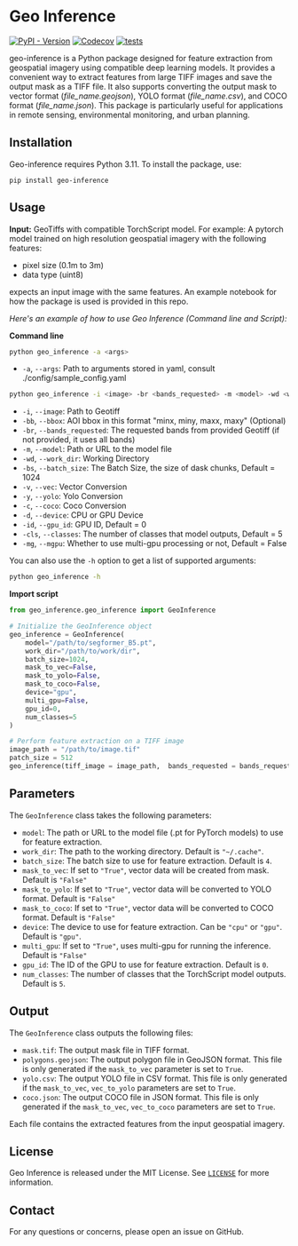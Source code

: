 # Geo Inference

[![PyPI - Version](https://img.shields.io/pypi/v/geo-inference)](https://pypi.org/project/geo-inference/)
[![Codecov](https://img.shields.io/codecov/c/github/valhassan/geo-inference)](https://app.codecov.io/github/valhassan/geo-inference)
[![tests](https://github.com/valhassan/geo-inference/actions/workflows/test.yml/badge.svg)](https://github.com/valhassan/geo-inference/actions/workflows/test.yml)





geo-inference is a Python package designed for feature extraction from geospatial imagery using compatible deep learning models. It provides a convenient way to extract features from large TIFF images and save the output mask as a TIFF file. It also supports converting the output mask to vector format (*file_name.geojson*), YOLO format (*file_name.csv*), and COCO format (*file_name.json*). This package is particularly useful for applications in remote sensing, environmental monitoring, and urban planning.

## Installation

Geo-inference requires Python 3.11. To install the package, use:

```
pip install geo-inference
```

## Usage

**Input:** GeoTiffs with compatible TorchScript model. For example: A pytorch model trained on high resolution geospatial imagery with the following features:

- pixel size (0.1m to 3m)
- data type (uint8)

expects an input image with the same features. An example notebook for how the package is used is provided in this repo. 


*Here's an example of how to use Geo Inference (Command line and Script):*

**Command line**
```bash
python geo_inference -a <args>
```
- `-a`, `--args`: Path to arguments stored in yaml, consult ./config/sample_config.yaml
```bash
python geo_inference -i <image> -br <bands_requested> -m <model> -wd <work_dir> -bs <batch_size> -v <vec> -d <device> -id <gpu_id> -cls <classes> -mg <mgpu>
```
- `-i`, `--image`: Path to Geotiff
- `-bb`, `--bbox`: AOI bbox in this format "minx, miny, maxx, maxy" (Optional)
- `-br`, `--bands_requested`: The requested bands from provided Geotiff (if not provided, it uses all bands)
- `-m`, `--model`: Path or URL to the model file
- `-wd`, `--work_dir`: Working Directory
- `-bs`, `--batch_size`: The Batch Size, the size of dask chunks, Default = 1024
- `-v`, `--vec`: Vector Conversion
- `-y`, `--yolo`: Yolo Conversion
- `-c`, `--coco`: Coco Conversion
- `-d`, `--device`: CPU or GPU Device
- `-id`, `--gpu_id`: GPU ID, Default = 0
- `-cls`, `--classes`: The number of classes that model outputs, Default = 5
- `-mg`, `--mgpu`: Whether to use multi-gpu processing or not, Default = False


You can also use the `-h` option to get a list of supported arguments:

```bash
python geo_inference -h
```

**Import script**
```python
from geo_inference.geo_inference import GeoInference

# Initialize the GeoInference object
geo_inference = GeoInference(
    model="/path/to/segformer_B5.pt",
    work_dir="/path/to/work/dir",
    batch_size=1024,
    mask_to_vec=False,
    mask_to_yolo=False,
    mask_to_coco=False, 
    device="gpu",
    multi_gpu=False,
    gpu_id=0, 
    num_classes=5
)

# Perform feature extraction on a TIFF image
image_path = "/path/to/image.tif"
patch_size = 512
geo_inference(tiff_image = image_path,  bands_requested = bands_requested, patch_size = patch_size,)
```

## Parameters

The `GeoInference` class takes the following parameters:

- `model`: The path or URL to the model file (.pt for PyTorch models) to use for feature extraction.
- `work_dir`: The path to the working directory. Default is `"~/.cache"`.
- `batch_size`: The batch size to use for feature extraction. Default is `4`.
- `mask_to_vec`: If set to `"True"`, vector data will be created from mask. Default is `"False"`
- `mask_to_yolo`: If set to `"True"`, vector data will be converted to YOLO format. Default is `"False"`
- `mask_to_coco`: If set to `"True"`, vector data will be converted to COCO format. Default is `"False"`
- `device`: The device to use for feature extraction. Can be `"cpu"` or `"gpu"`. Default is `"gpu"`.
- `multi_gpu`: If set to `"True"`, uses multi-gpu for running the inference. Default is `"False"`
- `gpu_id`: The ID of the GPU to use for feature extraction. Default is `0`.
- `num_classes`: The number of classes that the TorchScript model outputs. Default is `5`.
## Output

The `GeoInference` class outputs the following files:

- `mask.tif`: The output mask file in TIFF format.
- `polygons.geojson`: The output polygon file in GeoJSON format. This file is only generated if the `mask_to_vec` parameter is set to `True`.
- `yolo.csv`: The output YOLO file in CSV format. This file is only generated if the `mask_to_vec`, `vec_to_yolo` parameters are set to `True`.
- `coco.json`: The output COCO file in JSON format. This file is only generated if the `mask_to_vec`, `vec_to_coco` parameters are set to `True`.

Each file contains the extracted features from the input geospatial imagery.

## License

Geo Inference is released under the MIT License. See [`LICENSE`](https://github.com/NRCan/geo-inference/blob/main/LICENSE) for more information.

## Contact

For any questions or concerns, please open an issue on GitHub.
